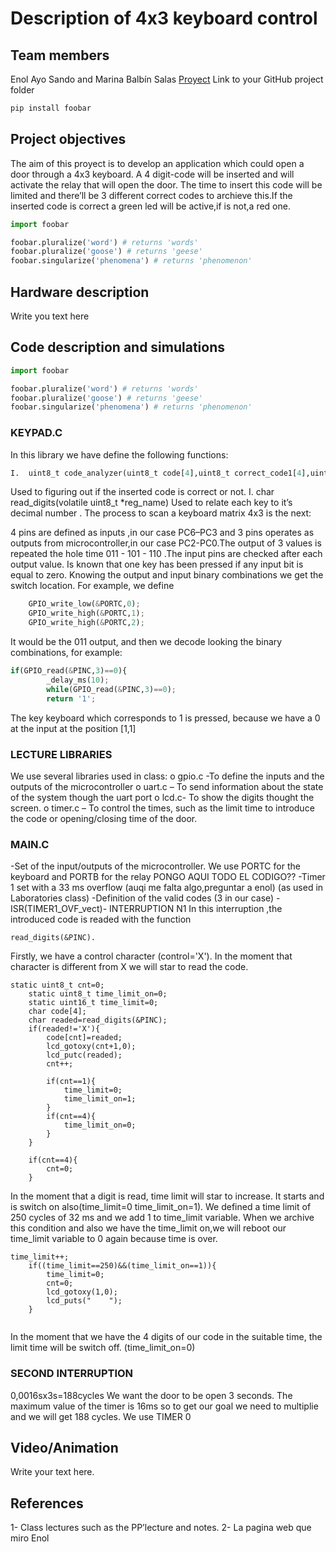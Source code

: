 # Description of 4x3 keyboard control
## Team members

Enol Ayo Sando and Marina Balbín Salas
[Proyect](https://choosealicense.com/licenses/mit/)
Link to your GitHub project folder


```bash
pip install foobar
```

## Project objectives
The aim of this proyect is to develop an application which could open a door through a 4x3 keyboard. A 4 digit-code will be inserted and will activate the relay that will open the door. The time to insert this code will be limited and there’ll be 3 different correct codes to archieve this.If the inserted code is correct a green led will be active,if is not,a red one.

```python
import foobar

foobar.pluralize('word') # returns 'words'
foobar.pluralize('goose') # returns 'geese'
foobar.singularize('phenomena') # returns 'phenomenon'
```

## Hardware description
Write you text here

## Code description and simulations
```python
import foobar

foobar.pluralize('word') # returns 'words'
foobar.pluralize('goose') # returns 'geese'
foobar.singularize('phenomena') # returns 'phenomenon'
```
### KEYPAD.C
In this library we have define the following functions:

```python
I.	uint8_t code_analyzer(uint8_t code[4],uint8_t correct_code1[4],uint8_t correct_code2[4],uint8_t correct_code3[4])
```
Used to figuring out if the inserted code is correct or not.
I.	char read_digits(volatile uint8_t *reg_name)
Used to relate each key to it’s decimal number .
The process to scan a keyboard matrix 4x3 is the next:

4 pins are defined as inputs ,in our case PC6–PC3  and 3 pins operates as outputs from microcontroller,in our case PC2-PC0.The output of 3 values is repeated the hole time
011 - 101  - 110 .The input pins are checked after each output value. 
Is known that one key has been pressed if any input bit is equal to zero. Knowing the output and input binary combinations we get the switch location.
For example, we define 

```python
    GPIO_write_low(&PORTC,0);
	GPIO_write_high(&PORTC,1);
	GPIO_write_high(&PORTC,2);

```
It would be the 011 output, and then we decode looking the binary combinations, for example:

```python
if(GPIO_read(&PINC,3)==0){
		_delay_ms(10);
		while(GPIO_read(&PINC,3)==0);
		return '1';


```
The key keyboard which corresponds to 1 is pressed, because we have a 0 at the input at the position [1,1]

### LECTURE LIBRARIES

We use several libraries used in class:
o	gpio.c -To define the inputs and the outputs of the microcontroller
o	uart.c – To send information about the state of the system though the uart port
o	lcd.c- To show the digits thought the screen.
o	timer.c – To control the times, such as the limit time to introduce the code or opening/closing time of the door.

### MAIN.C

-Set of the input/outputs of the microcontroller. We use PORTC for the keyboard and PORTB for the relay
PONGO AQUI TODO EL CODIGO??
-Timer 1 set with a 33 ms overflow (auqi me falta algo,preguntar a enol) (as used in Laboratories class)
-Definition of the valid codes (3 in our case)
-ISR(TIMER1_OVF_vect)- INTERRUPTION N1
In this interruption ,the introduced code is readed with the function 

```
read_digits(&PINC).
```
Firstly, we have a control character (control='X'). In the moment that character is different from X we will star to read the code.

```
static uint8_t cnt=0;
	static uint8_t time_limit_on=0;
	static uint16_t time_limit=0;
	char code[4];
	char readed=read_digits(&PINC);
	if(readed!='X'){
		code[cnt]=readed;
		lcd_gotoxy(cnt+1,0);
		lcd_putc(readed);
		cnt++;
		
		if(cnt==1){
			time_limit=0;
			time_limit_on=1;
		}
		if(cnt==4){
			time_limit_on=0;
		}
	}
	
	if(cnt==4){ 
		cnt=0;
	}

```

In the moment that a digit is read, time limit will star to increase. It starts and is switch on also(time_limit=0  time_limit_on=1). We defined a time limit of 250 cycles of 32 ms and we add 1 to time_limit variable. When we archive this condition and also we have the time_limit on,we will reboot our time_limit variable to 0 again because time is over.


```
time_limit++;
	if((time_limit==250)&&(time_limit_on==1)){
		time_limit=0;
		cnt=0;
		lcd_gotoxy(1,0);
		lcd_puts("    ");
	}
    
```
In the moment that we have the 4 digits of our code in the suitable time, the limit time will be switch off. (time_limit_on=0)

### SECOND INTERRUPTION
0,0016sx3s=188cycles
We want the door to be open 3 seconds. The maximum value of the timer is 16ms so to get our goal we need to multiplie and we will get 188 cycles.
We use TIMER 0

## Video/Animation
Write your text here.

## References
1-	Class lectures such as the PP’lecture and notes.
2-	La pagina web que miro Enol









